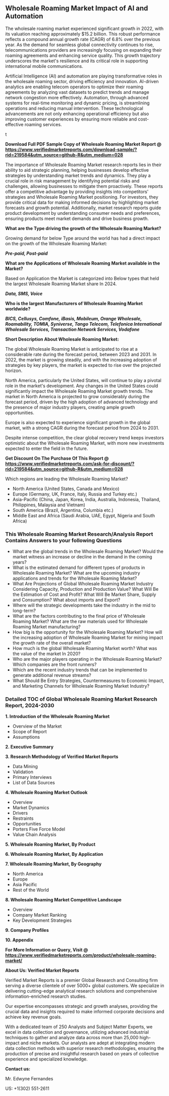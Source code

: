 <h2>Wholesale Roaming Market Impact of AI and Automation</h2><p>The wholesale roaming market experienced significant growth in 2022, with its valuation reaching approximately $15.2 billion. This robust performance reflects a compound annual growth rate (CAGR) of 6.8% over the previous year. As the demand for seamless global connectivity continues to rise, telecommunications providers are increasingly focusing on expanding their roaming agreements and enhancing service quality. This growth trajectory underscores the market's resilience and its critical role in supporting international mobile communications.</p><p>Artificial Intelligence (AI) and automation are playing transformative roles in the wholesale roaming sector, driving efficiency and innovation. AI-driven analytics are enabling telecom operators to optimize their roaming agreements by analyzing vast datasets to predict trends and manage network congestion more effectively. Automation, through advanced systems for real-time monitoring and dynamic pricing, is streamlining operations and reducing manual intervention. These technological advancements are not only enhancing operational efficiency but also improving customer experiences by ensuring more reliable and cost-effective roaming services.</p>t</p><p id="" class=""><strong>Download Full PDF Sample Copy of Wholesale Roaming Market Report @ <a href="https://www.verifiedmarketreports.com/download-sample/?rid=219584&utm_source=github-R&utm_medium=028" target="_blank">https://www.verifiedmarketreports.com/download-sample/?rid=219584&utm_source=github-R&utm_medium=028</a></strong></p><p>The importance of&nbsp;Wholesale Roaming Market research reports lies in their ability to aid strategic planning, helping businesses develop effective strategies by understanding market trends and dynamics. They play a crucial role in risk management by identifying potential risks and challenges, allowing businesses to mitigate them proactively. These reports offer a competitive advantage by providing insights into competitors' strategies and Wholesale Roaming Market positioning. For investors, they provide critical data for making informed decisions by highlighting market forecasts and growth potential. Additionally, market research reports guide product development by understanding consumer needs and preferences, ensuring products meet market demands and drive business growth.</p><p><strong>What are the&nbsp;Type driving the growth of the Wholesale Roaming Market?</strong></p><p id="" class="">Growing demand for below Type around the world has had a direct impact on the growth of the Wholesale Roaming Market:</p><em><strong>Pre-paid, Post-paid</strong></em></p><strong>What are the&nbsp;Applications&nbsp;of Wholesale Roaming Market available in the Market?</strong></p><p id="" class="">Based on Application the Market is categorized into Below types that held the largest Wholesale Roaming Market share In 2024.</p><em><strong>Data, SMS, Voice</strong></em></p><strong>Who is the largest Manufacturers of Wholesale Roaming Market worldwide?</strong></p><p><em><strong>BICS, Cellusys, Comfone, iBasis, Mobileum, Orange Wholesale, Roamability, TOMIA, Syniverse, Tango Telecom, Telefonica International Wholesale Services, Transaction Network Services, Vodafone</strong></em></p><p id="" class=""><strong>Short Description About Wholesale Roaming Market:</strong></p><p>The global Wholesale Roaming Market is anticipated to rise at a considerable rate during the forecast period, between 2023 and 2031. In 2022, the market is growing steadily, and with the increasing adoption of strategies by key players, the market is expected to rise over the projected horizon.</p><p>North America, particularly the United States, will continue to play a pivotal role in the market's development. Any changes in the United States could significantly impact the Wholesale Roaming Market growth trends. The market in North America is projected to grow considerably during the forecast period, driven by the high adoption of advanced technology and the presence of major industry players, creating ample growth opportunities.</p><p>Europe is also expected to experience significant growth in the global market, with a strong CAGR during the forecast period from 2024 to 2031.</p><p>Despite intense competition, the clear global recovery trend keeps investors optimistic about the Wholesale Roaming Market, with more new investments expected to enter the field in the future.</p><p id="" class=""><strong>Get Discount On The Purchase Of This Report @ <a href="https://www.verifiedmarketreports.com/ask-for-discount/?rid=219584&utm_source=github-R&utm_medium=028" target="_blank">https://www.verifiedmarketreports.com/ask-for-discount/?rid=219584&utm_source=github-R&utm_medium=028</a></strong></p>Which regions are leading the Wholesale Roaming Market?</p><ul><li>North America (United States, Canada and Mexico)</li><li>Europe (Germany, UK, France, Italy, Russia and Turkey etc.)</li><li>Asia-Pacific (China, Japan, Korea, India, Australia, Indonesia, Thailand, Philippines, Malaysia and Vietnam)</li><li>South America (Brazil, Argentina, Columbia etc.)</li><li>Middle East and Africa (Saudi Arabia, UAE, Egypt, Nigeria and South Africa)</li></ul><h3 id="" class="">This Wholesale Roaming Market Research/Analysis Report Contains Answers to your following Questions</h3><ul><li>What are the global trends in the Wholesale Roaming Market? Would the market witness an increase or decline in the demand in the coming years?</li><li>What is the estimated demand for different types of products in Wholesale Roaming Market? What are the upcoming industry applications and trends for the Wholesale Roaming Market?</li><li>What Are Projections of Global Wholesale Roaming Market Industry Considering Capacity, Production and Production Value? What Will Be the Estimation of Cost and Profit? What Will Be Market Share, Supply and Consumption? What about imports and Export?</li><li>Where will the strategic developments take the industry in the mid to long-term?</li><li>What are the factors contributing to the final price of Wholesale Roaming Market? What are the raw materials used for Wholesale Roaming Market manufacturing?</li><li>How big is the opportunity for the Wholesale Roaming Market? How will the increasing adoption of Wholesale Roaming Market for mining impact the growth rate of the overall market?</li><li>How much is the global Wholesale Roaming Market worth? What was the value of the market In 2020?</li><li>Who are the major players operating in the Wholesale Roaming Market? Which companies are the front runners?</li><li>Which are the recent industry trends that can be implemented to generate additional revenue streams?</li><li>What Should Be Entry Strategies, Countermeasures to Economic Impact, and Marketing Channels for Wholesale Roaming Market Industry?</li></ul><h3 id="" class="">Detailed TOC of Global Wholesale Roaming Market Research Report, 2024-2030</h3><p id="" class=""><strong>1. Introduction of the Wholesale Roaming Market</strong></p><ul><li>Overview of the Market</li><li>Scope of Report</li><li>Assumptions</li></ul><p id="" class=""><strong>2. Executive Summary</strong></p><p id="" class=""><strong>3. Research Methodology of Verified Market Reports</strong></p><ul><li>Data Mining</li><li>Validation</li><li>Primary Interviews</li><li>List of Data Sources</li></ul><p id="" class=""><strong>4. Wholesale Roaming Market Outlook</strong></p><ul><li>Overview</li><li>Market Dynamics</li><li>Drivers</li><li>Restraints</li><li>Opportunities</li><li>Porters Five Force Model</li><li>Value Chain Analysis</li></ul><p id="" class=""><strong>5. Wholesale Roaming Market, By Product</strong></p><p id="" class=""><strong>6. Wholesale Roaming Market, By Application</strong></p><p id="" class=""><strong>7. Wholesale Roaming Market, By Geography</strong></p><ul><li>North America</li><li>Europe</li><li>Asia Pacific</li><li>Rest of the World</li></ul><p id="" class=""><strong>8. Wholesale Roaming Market Competitive Landscape</strong></p><ul><li>Overview</li><li>Company Market Ranking</li><li>Key Development Strategies</li></ul><p id="" class=""><strong>9. Company Profiles</strong></p><p id="" class=""><strong>10. Appendix</strong></p><p id="" class=""><strong>For More Information or Query, Visit @ <a href="https://www.verifiedmarketreports.com/product/wholesale-roaming-market/" target="_blank">https://www.verifiedmarketreports.com/product/wholesale-roaming-market/</a></strong></p><p id="" class=""><strong>About Us: Verified Market Reports</strong></p><p id="" class="">Verified Market Reports is a premier Global Research and Consulting firm serving a diverse clientele of over 5000+ global customers. We specialize in delivering cutting-edge analytical research solutions and comprehensive information-enriched research studies.</p><p id="" class="">Our expertise encompasses strategic and growth analyses, providing the crucial data and insights required to make informed corporate decisions and achieve key revenue goals.</p><p id="" class="">With a dedicated team of 250 Analysts and Subject Matter Experts, we excel in data collection and governance, utilizing advanced industrial techniques to gather and analyze data across more than 25,000 high-impact and niche markets. Our analysts are adept at integrating modern data collection methods with superior research methodologies, ensuring the production of precise and insightful research based on years of collective experience and specialized knowledge.</p><p id="" class=""><strong>Contact us:</strong></p><p id="" class="">Mr. Edwyne Fernandes</p><p id="" class="">US: +1(302) 551-2611</p>